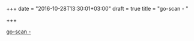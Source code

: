 +++
date = "2016-10-28T13:30:01+03:00"
draft = true
title = "go-scan -  "

+++

<p><a href="https://t.co/tTiJajdAeJ">go-scan -  </a></p>
